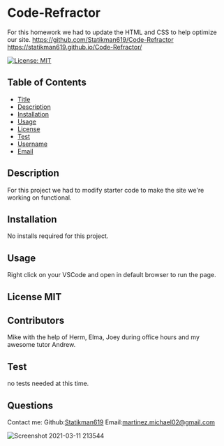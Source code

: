 # Code-Refractor
For this homework we had to update the HTML and CSS to help optimize our site.
https://github.com/Statikman619/Code-Refractor
https://statikman619.github.io/Code-Refractor/


  [![License: MIT](https://img.shields.io/badge/License-MIT-yellow.svg)](https://opensource.org/licenses/MIT)
  ## Table of Contents
* [Title](#Title)
* [Description](#description)
* [Installation](#installation)
* [Usage](#usage)
* [License](#license)
* [Test](#test)
* [Username](#username)
* [Email](#license)

## Description
For this project we had to modify starter code to make the site we're working on functional.
## Installation 
No installs required for this project.
## Usage 
Right click on your VSCode and open in default browser to run the page.
## License MIT
## Contributors
Mike with the help of Herm, Elma, Joey during office hours and my awesome tutor Andrew.
## Test
no tests needed at this time.
## Questions
Contact me:
Github:[Statikman619](https://github.com/Statikman619)
Email:[martinez.michael02@gmail.com](https://github.com/Statikman619)


![Screenshot 2021-03-11 213544](https://user-images.githubusercontent.com/73040685/128808255-04a3a740-4467-48c2-a280-df33c776b4fa.png)
